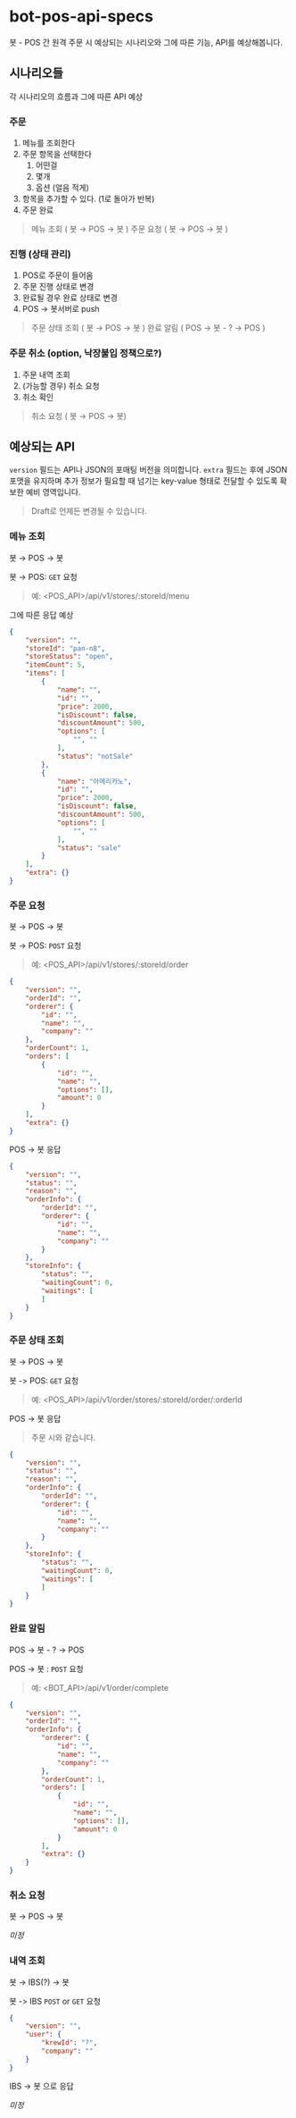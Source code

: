 # bot-pos-api-specs

봇 - POS 간 원격 주문 시 예상되는 시나리오와 그에 따른 기능, API를 예상해봅니다.

## 시나리오들

각 시나리오의 흐름과 그에 따른 API 예상

### 주문

1. 메뉴를 조회한다
1. 주문 항목을 선택한다
    1. 어떤걸
    1. 몇개
    1. 옵션 (얼음 적게)
1. 항목을 추가할 수 있다. (1로 돌아가 반복)
1. 주문 완료

> 메뉴 조회 ( 봇 → POS → 봇 )
> 주문 요청 ( 봇 → POS → 봇 )

### 진행 (상태 관리)

1. POS로 주문이 들어옴
1. 주문 진행 상태로 변경
1. 완료될 경우 완료 상태로 변경
1. POS → 봇서버로 push

> 주문 상태 조회 ( 봇 → POS → 봇 )
> 완료 알림 ( POS → 봇 - ? → POS )

### 주문 취소 (option, 낙장불입 정책으로?)

1. 주문 내역 조회
1. (가능할 경우) 취소 요청
1. 취소 확인

> 취소 요청 ( 봇 → POS → 봇)

## 예상되는 API

`version` 필드는 API나 JSON의 포매팅 버전을 의미합니다. `extra` 필드는 후에 JSON포맷을 유지하며 추가 정보가 필요할 때 넘기는 key-value 형태로 전달할 수 있도록 확보한 예비 영역입니다.
> Draft로 언제든 변경될 수 있습니다.

### 메뉴 조회

봇 → POS → 봇

봇 → POS: `GET` 요청
> 예: <POS_API>/api/v1/stores/:storeId/menu

그에 따른 응답 예상

```json
{
    "version": "",
    "storeId": "pan-n8",
    "storeStatus": "open",
    "itemCount": 5,
    "items": [
        {
            "name": "",
            "id": "",
            "price": 2000,
            "isDiscount": false,
            "discountAmount": 500,
            "options": [
                "", ""
            ],
            "status": "notSale"
        },
        {
            "name": "아메리카노",
            "id": "",
            "price": 2000,
            "isDiscount": false,
            "discountAmount": 500,
            "options": [
                "", ""
            ],
            "status": "sale"
        }
    ],
    "extra": {}
}
```

### 주문 요청

봇 → POS → 봇

봇 → POS: `POST` 요청
> 예: <POS_API>/api/v1/stores/:storeId/order

```json
{
    "version": "",
    "orderId": "",
    "orderer": {
        "id": "",
        "name": "",
        "company": ""
    },
    "orderCount": 1,
    "orders": [
        {
            "id": "",
            "name": "",
            "options": [],
            "amount": 0
        }
    ],
    "extra": {}
}
```

POS -> 봇 응답

```json
{
    "version": "",
    "status": "",
    "reason": "",
    "orderInfo": {
        "orderId": "",
        "orderer": {
            "id": "",
            "name": "",
            "company": ""
        }
    },
    "storeInfo": {
        "status": "",
        "waitingCount": 0,
        "waitings": [
        ]
    }
}
```

### 주문 상태 조회

봇 → POS → 봇

봇 -> POS: `GET` 요청
> 예: <POS_API>/api/v1/order/stores/:storeId/order/:orderId

POS -> 봇 응답
> 주문 시와 같습니다.

```json
{
    "version": "",
    "status": "",
    "reason": "",
    "orderInfo": {
        "orderId": "",
        "orderer": {
            "id": "",
            "name": "",
            "company": ""
        }
    },
    "storeInfo": {
        "status": "",
        "waitingCount": 0,
        "waitings": [
        ]
    }
}
```

### 완료 알림

POS → 봇 - ? → POS

POS -> 봇 : `POST` 요청
> 예: <BOT_API>/api/v1/order/complete

```json
{
    "version": "",
    "orderId": "",
    "orderInfo": {
        "orderer": {
            "id": "",
            "name": "",
            "company": ""
        },
        "orderCount": 1,
        "orders": [
            {
                "id": "",
                "name": "",
                "options": [],
                "amount": 0
            }
        ],
        "extra": {}
    }
}
```

### 취소 요청

봇 → POS → 봇

*미정*

### 내역 조회

봇 → IBS(?) → 봇

봇 -> IBS `POST` or `GET` 요청

```json
{
    "version": "",
    "user": {
        "krewId": "?",
        "company": ""
    }
}
```

IBS -> 봇 으로 응답

*미정*